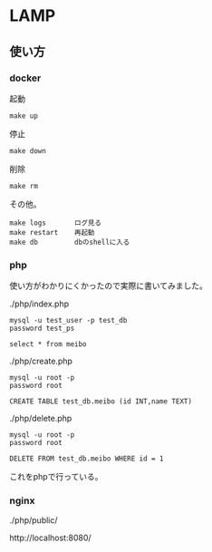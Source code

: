 # LAMP

## 使い方

### docker

起動
```
make up
```

停止
```
make down
```

削除
```
make rm
```

その他。
```
make logs       ログ見る
make restart    再起動
make db         dbのshellに入る
```

### php

使い方がわかりにくかったので実際に書いてみました。

./php/index.php
```
mysql -u test_user -p test_db
password test_ps

select * from meibo
```

./php/create.php
```
mysql -u root -p 
password root

CREATE TABLE test_db.meibo (id INT,name TEXT)
```

./php/delete.php
```
mysql -u root -p 
password root

DELETE FROM test_db.meibo WHERE id = 1
```

これをphpで行っている。

### nginx

./php/public/

http://localhost:8080/